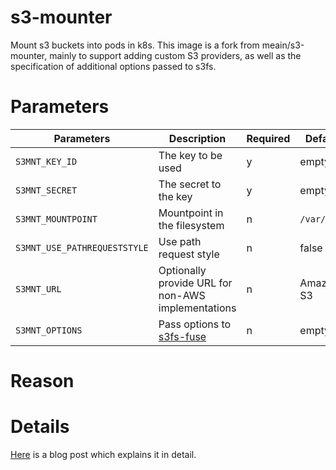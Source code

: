 # s3-mounter

Mount s3 buckets into pods in k8s. This image is a fork from meain/s3-mounter, mainly to support adding custom S3 providers, as well as the specification of additional options passed to s3fs.

# Parameters


| Parameters | Description | Required | Default
| --------- | ----------- | -------- | -------
| `S3MNT_KEY_ID` | The key to be used | y | empty
| `S3MNT_SECRET` | The secret to the key | y | empty
| `S3MNT_MOUNTPOINT` | Mountpoint in the filesystem | n | `/var/s3fs`
| `S3MNT_USE_PATHREQUESTSTYLE` | Use path request style | n | false
| `S3MNT_URL` | Optionally provide URL for non-AWS implementations | n | Amazon S3
| `S3MNT_OPTIONS` | Pass options to [s3fs-fuse](https://github.com/s3fs-fuse/s3fs-fuse) | n | empty

# Reason

# Details

[Here](https://blog.meain.io/2020/mounting-s3-bucket-kube/) is a blog post which explains it in detail.
